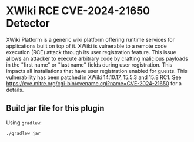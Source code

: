 # XWiki RCE CVE-2024-21650 Detector

XWiki Platform is a generic wiki platform offering runtime services for applications built on top of
it. XWiki is vulnerable to a remote code execution (RCE) attack through its user registration
feature. This issue allows an attacker to execute arbitrary code by crafting malicious payloads in
the "first name" or "last name" fields during user registration. This impacts all installations that
have user registration enabled for guests. This vulnerability has been patched in XWiki 14.10.17,
15.5.3 and 15.8 RC1.
See https://cve.mitre.org/cgi-bin/cvename.cgi?name=CVE-2024-21650 for a details.

## Build jar file for this plugin

Using `gradlew`:

```shell
./gradlew jar
```
